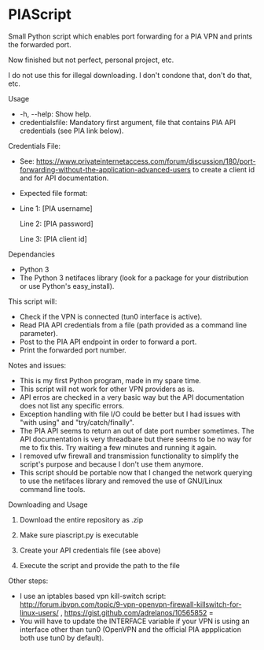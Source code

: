 # PIAScript

Small Python script which enables port forwarding for a PIA VPN and prints the forwarded port.

Now finished but not perfect, personal project, etc.

I do not use this for illegal downloading. I don't condone that, don't do that, etc.

Usage
- -h, --help: Show help.
- credentialsfile: Mandatory first argument, file that contains PIA API credentials (see PIA link below).

Credentials File:
- See: https://www.privateinternetaccess.com/forum/discussion/180/port-forwarding-without-the-application-advanced-users to create a client id and for API documentation.
- Expected file format:
- 
    Line 1: [PIA username]

    Line 2: [PIA password]
    
    Line 3: [PIA client id]
    
Dependancies
- Python 3
- The Python 3 netifaces library (look for a package for your distribution or use Python's easy_install).

This script will:
- Check if the VPN is connected (tun0 interface is active).
- Read PIA API credentials from a file (path provided as a command line parameter).
- Post to the PIA API endpoint in order to forward a port.
- Print the forwarded port number. 

Notes and issues:
- This is my first Python program, made in my spare time.
- This script will not work for other VPN providers as is.
- API erros are checked in a very basic way but the API documentation does not list any specific errors.
- Exception handling with file I/O could be better but I had issues with "with using" and "try/catch/finally".
- The PIA API seems to return an out of date port number sometimes. The API documentation is very threadbare but there seems to be no way for me to fix this. Try waiting a few minutes and running it again.
- I removed ufw firewall and transmission functionality to simplify the script's purpose and because I don't use them anymore.
- This script should be portable now that I changed the network querying to use the netifaces library and removed the use of GNU/Linux command line tools.

Downloading and Usage

1. Download the entire repository as .zip

2. Make sure piascript.py is executable

3. Create your API credentials file (see above)

4. Execute the script and provide the path to the file


Other steps:
- I use an iptables based vpn kill-switch script: http://forum.ibvpn.com/topic/9-vpn-openvpn-firewall-killswitch-for-linux-users/ , https://gist.github.com/adrelanos/10565852 =
- You will have to update the INTERFACE variable if your VPN is using an interface other than tun0 (OpenVPN and the official PIA appplication both use tun0 by default).

